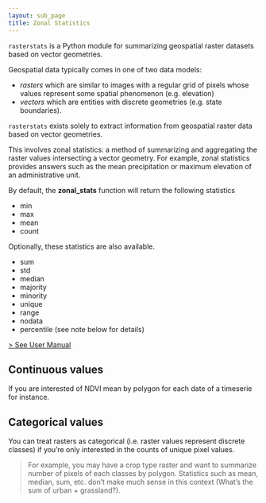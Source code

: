 ```yaml
---
layout: sub_page
title: Zonal Statistics
---
```


`rasterstats` is a Python module for summarizing geospatial raster datasets based on vector geometries.

Geospatial data typically comes in one of two data models:
- *rasters* which are similar to images with a regular grid of pixels whose values represent some spatial phenomenon (e.g. elevation)
- *vectors* which are entities with discrete geometries (e.g. state boundaries).

`rasterstats` exists solely to extract information from geospatial raster data based on vector geometries.

This involves zonal statistics: a method of summarizing and aggregating the raster values intersecting a vector geometry. For example, zonal statistics provides answers such as the mean precipitation or maximum elevation of an administrative unit.

By default, the **zonal_stats** function will return the following statistics

- min
- max
- mean
- count

Optionally, these statistics are also available.

- sum
- std
- median
- majority
- minority
- unique
- range
- nodata
- percentile (see note below for details)


[> See User Manual](https://pythonhosted.org/rasterstats/manual.html)

## Continuous values

<a href="https://nicolasdeffense.github.io/eo-toolbox/notebooks/A_Zonal_Statistics/zonal_stats_continuous.html"> <i class="fas fa-eye fa-lg"></i></a>
<a href="https://nicolasdeffense.github.io/eo-toolbox/notebooks/A_Zonal_Statistics/zonal_stats_continuous.ipynb"> <i class="fas fa-download fa-lg"></i></a>

If you are interested of NDVI mean by polygon for each date of a timeserie for instance.

## Categorical values

<a href="https://nicolasdeffense.github.io/eo-toolbox/notebooks/A_Zonal_Statistics/zonal_stats_categorical.html"> <i class="fas fa-eye fa-lg"></i></a>
<a href="https://nicolasdeffense.github.io/eo-toolbox/notebooks/A_Zonal_Statistics/zonal_stats_categorical.ipynb"> <i class="fas fa-download fa-lg"></i></a>


You can treat rasters as categorical (i.e. raster values represent discrete classes) if you’re only interested in the counts of unique pixel values.

> For example, you may have a crop type raster and want to summarize number of pixels of each classes by polygon. Statistics such as mean, median, sum, etc. don’t make much sense in this context (What’s the sum of urban + grassland?).